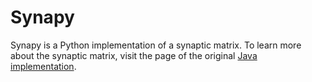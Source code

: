 Synapy
======

Synapy is a Python implementation of a synaptic matrix. To learn more about the synaptic matrix, visit the page of the original [Java implementation](https://github.com/lantunes/synaptic-matrix).